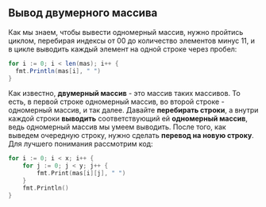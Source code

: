 ## Вывод двумерного массива

Как мы знаем, чтобы вывести одномерный массив, нужно пройтись циклом, перебирая индексы от 00 до количество элементов минус 11, и в цикле выводить каждый элемент на одной строке через пробел:

```cs
for i := 0; i < len(mas); i++ {
  fmt.Println(mas[i], " ")
}
```

Как известно, **двумерный массив** - это массив таких массивов. То есть, в первой строке одномерный массив, во второй строке - одномерный массив, и так далее. Давайте **перебирать строки**, а внутри каждой строки **выводить** соответствующий ей **одномерный массив**, ведь одномерный массив мы умеем выводить. После того, как выведем очередную строку, нужно сделать **перевод на новую строку**. Для лучшего понимания рассмотрим код:

```go
for i := 0; i < x; i++ {
    for j := 0; j < y; j++ {
        fmt.Print(mas[i][j], " ")
    }
    fmt.Println()
}
```